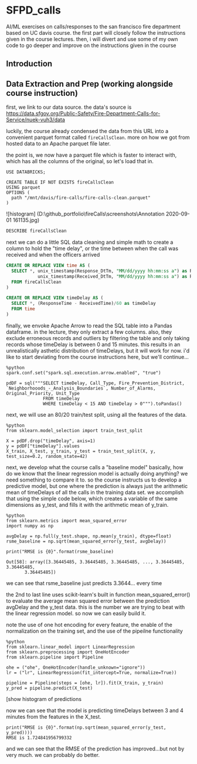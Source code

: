 # SFPD_calls
AI/ML exercises on calls/responses to the san francisco fire department based on UC davis course. the first part will closely follow the instructions given in the course lectures. then, i will divert and use some of my own code to go deeper and improve on the instructions given in the course

## Introduction


## Data Extraction and Prep  (working alongside course instruction)
first, we link to our data source. the data's source is https://data.sfgov.org/Public-Safety/Fire-Department-Calls-for-Service/nuek-vuh3/data

luckily, the course already condensed the data from this URL into a convenient parquet format called ```fireCallsClean```. more on how we got from hosted data to an Apache parquet file later.

the point is, we now have a parquet file which is faster to interact with, which has all the columns of the original, so let's load that in.

```
USE DATABRICKS;

CREATE TABLE IF NOT EXISTS fireCallsClean
USING parquet
OPTIONS (
  path "/mnt/davis/fire-calls/fire-calls-clean.parquet"
)
```
![histogram] (D:\github_portfolio\fireCalls\screenshots\Annotation 2020-09-01 161135.jpg)

```SQL
DESCRIBE fireCallsClean
```

next we can do a little SQL data cleaning and simple math to create a column to hold the "time delay", or the time between when the call was received and when the officers arrived

```sql
CREATE OR REPLACE VIEW time AS (
  SELECT *, unix_timestamp(Response_DtTm, "MM/dd/yyyy hh:mm:ss a") as ResponseTime, 
            unix_timestamp(Received_DtTm, "MM/dd/yyyy hh:mm:ss a") as ReceivedTime
  FROM fireCallsClean
)

CREATE OR REPLACE VIEW timeDelay AS (
  SELECT *, (ResponseTime - ReceivedTime)/60 as timeDelay
  FROM time
)
```
finally, we envoke Apache Arrow to read the SQL table into a Pandas dataframe. in the lecture, they only extract a few columns. also, they exclude erroneous records and outliers by filtering the table and only taking records whose timeDelay is between 0 and 15 minutes. this results in an unrealistically asthetic distribution of timeDelays, but it will work for now. i'd like to start deviating from the course instructions here, but we'll continue...

```
%python
spark.conf.set("spark.sql.execution.arrow.enabled", "true")

pdDF = sql("""SELECT timeDelay, Call_Type, Fire_Prevention_District, `Neighborhooods_-_Analysis_Boundaries`, Number_of_Alarms, Original_Priority, Unit_Type
              FROM timeDelay 
              WHERE timeDelay < 15 AND timeDelay > 0""").toPandas()
```
next, we will use an 80/20 train/test split, using all the features of the data.
```
%python
from sklearn.model_selection import train_test_split

X = pdDF.drop("timeDelay", axis=1)
y = pdDF["timeDelay"].values
X_train, X_test, y_train, y_test = train_test_split(X, y, test_size=0.2, random_state=42)
```

next, we develop what the course calls a "baseline model" basically, how do we know that the linear regression model is actually doing anything? we need something to compare it to. so the course instructs us to develop a predictive model, but one where the prediction is always just the arithmetic mean of timeDelays of all the calls in the training data set. we accomplish that using the simple code below, which creates a variable of the same dimensions as y_test, and fills it with the arithmetic mean of y_train.
```
%python
from sklearn.metrics import mean_squared_error
import numpy as np

avgDelay = np.full(y_test.shape, np.mean(y_train), dtype=float)
rsme_baseline = np.sqrt(mean_squared_error(y_test, avgDelay))

print("RMSE is {0}".format(rsme_baseline)

Out[58]: array([3.36445485, 3.36445485, 3.36445485, ..., 3.36445485, 3.36445485,
       3.36445485])
```
we can see that rsme_baseline just predicts 3.3644... every time

the 2nd to last line uses scikit-learn's built in function mean_squared_error() to evaluate the average mean squared error between the prediction avgDelay and the y_test data. this is the number we are trying to beat with the linear regression model. so now we can easily build it.

note the use of one hot encoding for every feature, the enable of the normalization on the training set, and the use of the pipeilne functionality
```
%python
from sklearn.linear_model import LinearRegression
from sklearn.preprocessing import OneHotEncoder
from sklearn.pipeline import Pipeline

ohe = ("ohe", OneHotEncoder(handle_unknown="ignore"))
lr = ("lr", LinearRegression(fit_intercept=True, normalize=True))

pipeline = Pipeline(steps = [ohe, lr]).fit(X_train, y_train)
y_pred = pipeline.predict(X_test)
```
[show histogram of predictions

now we can see that the model is predicting timeDelays between 3 and 4 minutes from the features in the X_test. 
```
print("RMSE is {0}".format(np.sqrt(mean_squared_error(y_test, y_pred))))
RMSE is 1.724841956799332
```
and we can see that the RMSE of the prediction has improved...but not by very much. we can probably do better.


